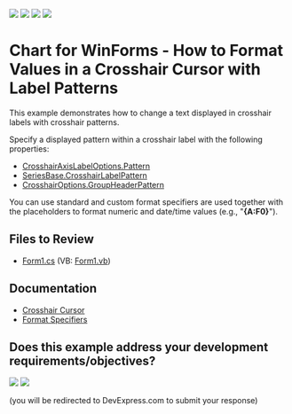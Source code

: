 <!-- default badges list -->
![](https://img.shields.io/endpoint?url=https://codecentral.devexpress.com/api/v1/VersionRange/128574728/16.1.4%2B)
[![](https://img.shields.io/badge/Open_in_DevExpress_Support_Center-FF7200?style=flat-square&logo=DevExpress&logoColor=white)](https://supportcenter.devexpress.com/ticket/details/E4490)
[![](https://img.shields.io/badge/📖_How_to_use_DevExpress_Examples-e9f6fc?style=flat-square)](https://docs.devexpress.com/GeneralInformation/403183)
[![](https://img.shields.io/badge/💬_Leave_Feedback-feecdd?style=flat-square)](#does-this-example-address-your-development-requirementsobjectives)
<!-- default badges end -->

# Chart for WinForms - How to Format Values in a Crosshair Cursor with Label Patterns

This example demonstrates how to change a text displayed in crosshair labels with crosshair patterns. 

Specify a displayed pattern within a crosshair label with the following properties:

* [CrosshairAxisLabelOptions.Pattern](https://docs.devexpress.com/CoreLibraries/DevExpress.XtraCharts.CrosshairAxisLabelOptions.Pattern)
* [SeriesBase.CrosshairLabelPattern](https://docs.devexpress.com/CoreLibraries/DevExpress.XtraCharts.SeriesBase.CrosshairLabelPattern)
* [CrosshairOptions.GroupHeaderPattern](https://docs.devexpress.com/CoreLibraries/DevExpress.XtraCharts.CrosshairOptions.GroupHeaderPattern)

You can use standard and custom format specifiers are used together with the placeholders to format numeric and date/time values (e.g., "<strong>{A:F0}</strong>").
 
## Files to Review

* [Form1.cs](./CS/FormatCrosshairLabels/Form1.cs) (VB: [Form1.vb](./VB/FormatCrosshairLabels/Form1.vb))

## Documentation

* [Crosshair Cursor](https://docs.devexpress.com/WindowsForms/14710/controls-and-libraries/chart-control/end-user-features/tooltip-and-crosshair-cursor/crosshair-cursor)
* [Format Specifiers](https://docs.devexpress.com/WindowsForms/2141/common-features/formatting-values/format-specifiers)


<!-- feedback -->
## Does this example address your development requirements/objectives?

[<img src="https://www.devexpress.com/support/examples/i/yes-button.svg"/>](https://www.devexpress.com/support/examples/survey.xml?utm_source=github&utm_campaign=winforms-chart-format-values-in-a-crosshair-cursor-with-a-labels-patterns&~~~was_helpful=yes) [<img src="https://www.devexpress.com/support/examples/i/no-button.svg"/>](https://www.devexpress.com/support/examples/survey.xml?utm_source=github&utm_campaign=winforms-chart-format-values-in-a-crosshair-cursor-with-a-labels-patterns&~~~was_helpful=no)

(you will be redirected to DevExpress.com to submit your response)
<!-- feedback end -->
